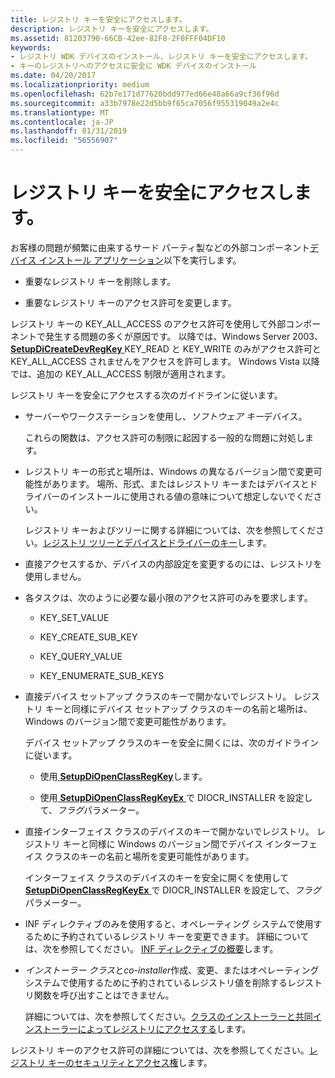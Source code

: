 ```yaml
---
title: レジストリ キーを安全にアクセスします。
description: レジストリ キーを安全にアクセスします。
ms.assetid: 81203790-66CB-42ee-82F8-2F0FFF04DF10
keywords:
- レジストリ WDK デバイスのインストール、レジストリ キーを安全にアクセスします。
- キーのレジストリへのアクセスに安全に WDK デバイスのインストール
ms.date: 04/20/2017
ms.localizationpriority: medium
ms.openlocfilehash: 62b7e171d77620bdd977ed66e48a66a9cf36f96d
ms.sourcegitcommit: a33b7978e22d5bb9f65ca7056f955319049a2e4c
ms.translationtype: MT
ms.contentlocale: ja-JP
ms.lasthandoff: 01/31/2019
ms.locfileid: "56556907"
---
```

# <a name="accessing-registry-keys-safely"></a>レジストリ キーを安全にアクセスします。


お客様の問題が頻繁に由来するサード パーティ製などの外部コンポーネント[デバイス インストール アプリケーション](writing-a-device-installation-application.md)以下を実行します。

-   重要なレジストリ キーを削除します。

-   重要なレジストリ キーのアクセス許可を変更します。

レジストリ キーの KEY_ALL_ACCESS のアクセス許可を使用して外部コンポーネントで発生する問題の多くが原因です。 以降では、Windows Server 2003、 [ **SetupDiCreateDevRegKey** ](https://msdn.microsoft.com/library/windows/hardware/ff550973) KEY_READ と KEY_WRITE のみがアクセス許可と KEY_ALL_ACCESS されませんをアクセスを許可します。 Windows Vista 以降では、追加の KEY_ALL_ACCESS 制限が適用されます。

レジストリ キーを安全にアクセスする次のガイドラインに従います。

-   サーバーやワークステーションを使用し、*ソフトウェア キー*デバイス。

    これらの関数は、アクセス許可の制限に起因する一般的な問題に対処します。

-   レジストリ キーの形式と場所は、Windows の異なるバージョン間で変更可能性があります。 場所、形式、またはレジストリ キーまたはデバイスとドライバーのインストールに使用される値の意味について想定しないでください。

    レジストリ キーおよびツリーに関する詳細については、次を参照してください。[レジストリ ツリーとデバイスとドライバーのキー](registry-trees-and-keys.md)します。

-   直接アクセスするか、デバイスの内部設定を変更するのには、レジストリを使用しません。

-   各タスクは、次のように必要な最小限のアクセス許可のみを要求します。

    -   KEY_SET_VALUE

    -   KEY_CREATE_SUB_KEY

    -   KEY_QUERY_VALUE

    -   KEY_ENUMERATE_SUB_KEYS

-   直接デバイス セットアップ クラスのキーで開かないでレジストリ。 レジストリ キーと同様にデバイス セットアップ クラスのキーの名前と場所は、Windows のバージョン間で変更可能性があります。

    デバイス セットアップ クラスのキーを安全に開くには、次のガイドラインに従います。

    -   使用[ **SetupDiOpenClassRegKey**](https://msdn.microsoft.com/library/windows/hardware/ff552065)します。

    -   使用[ **SetupDiOpenClassRegKeyEx** ](https://msdn.microsoft.com/library/windows/hardware/ff552067)で DIOCR_INSTALLER を設定して、*フラグ*パラメーター。

-   直接インターフェイス クラスのデバイスのキーで開かないでレジストリ。 レジストリ キーと同様に Windows のバージョン間でデバイス インターフェイス クラスのキーの名前と場所を変更可能性があります。

    インターフェイス クラスのデバイスのキーを安全に開くを使用して[ **SetupDiOpenClassRegKeyEx** ](https://msdn.microsoft.com/library/windows/hardware/ff552067)で DIOCR_INSTALLER を設定して、*フラグ*パラメーター。

-   INF ディレクティブのみを使用すると、オペレーティング システムで使用するために予約されているレジストリ キーを変更できます。 詳細については、次を参照してください。 [INF ディレクティブの概要](summary-of-inf-directives.md)します。

-   *インストーラー クラス*と*co-installer*作成、変更、またはオペレーティング システムで使用するために予約されているレジストリ値を削除するレジストリ関数を呼び出すことはできません。

    詳細については、次を参照してください。[クラスのインストーラーと共同インストーラーによってレジストリにアクセスする](accessing-the-registry-by-class-installers-and-co-installers.md)します。

レジストリ キーのアクセス許可の詳細については、次を参照してください。[レジストリ キーのセキュリティとアクセス権](https://go.microsoft.com/fwlink/p/?linkid=194542)します。

 

 





